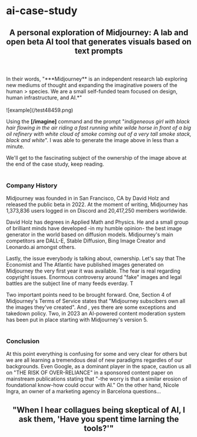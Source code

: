 # ai-case-study

## <p style="text-align: center;">A personal exploration of Midjourney: A lab and open beta AI tool that generates visuals based on text prompts</p>
<br>
<br>
In their words, "***Midjourney** is an independent research lab exploring new mediums of thought and expanding the imaginative powers of the human > species. We are a small self-funded team focused on design, human infrastructure, and AI.*" 
<br>
<br>
![example](/test48459.png) 

Using the **[/imagine]** command and the prompt "*indigeneous girl with black hair flowing in the air riding a fast running white wilde horse in front of a big oil refinery with white cloud of smoke coming out of a very tall smoke stack, black and white*". I was able to generate the image above in less than a minute.

We'll get to the fascinating subject of the ownership of the image above at the end of the case study, keep reading.
<br>
<br>
### Company History

Midjourney was founded in in San Francisco, CA by David Holz and released the public beta in 2022. At the moment of writing, Midjourney has 1,373,836 users logged in on Discord and 20,417,250 members worldwide.

David Holz has degrees in Applied Math and Physics. He and a small group of brilliant minds have developed -in my humble opinion- the best image generator in the world based on diffusion models. Midjourney's main competitors are DALL-E, Stable Diffusion, Bing Image Creator and Leonardo.ai amongst others.

Lastly, the issue everybody is talking about, ownership. 
Let's say that The Economist and The Atlantic have published images generated on Midjourney the very first year it was available. The fear is real regarding copyright issues. Enormous controversy around "fake" images and legal battles are the subject line of many feeds everday. T

Two important points need to be brought forward. One, Section 4 of Midjourney's Terms of Service states that "Midjourney subscibers own all the images they've created". And , yes there are some exceptions and takedown policy. Two, in 2023 an AI-powered content moderation system has been put in place starting with Midjourney's version 5.
<br>
<br>
### Conclusion

At this point everything is confusing for some and very clear for others but we are all learning a tremendous deal of new paradigms regardles of our backgrounds. Even Google, as a dominant player in the space, caution us all on "THE RISK OF OVER-RELIANCE" in a sponsored content paper on mainstream publications stating that "-the worry is that a similar erosion of foundational know-how could occur with AI."
On the other hand, Nicole Ingra, an owner of a marketing agency in Barcelona questions...

## <p style="text-align: center;"> "When I hear collagues being skeptical of AI, I ask them, 'Have you spent time larning the tools?'"</p>



